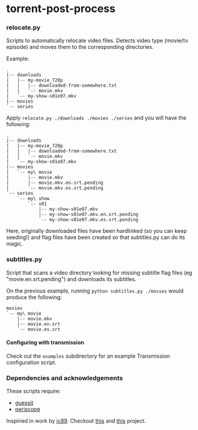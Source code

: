 torrent-post-process
====================

### relocate.py

Scripts to automatically relocate video files. Detects video type (movie/tv episode)
and moves them to the corresponding directories.

Example:
```
.
|-- downloads
|   |-- my-movie_720p
|   |   |-- downloaded-from-somewhere.txt
|   |   `-- movie.mkv
|   `-- my-show-s01e07.mkv
|-- movies
`-- series
```

Apply `relocate.py ./downloads ./movies ./series` and you will have the following:

```
.
|-- downloads
|   |-- my-movie_720p
|   |   |-- downloaded-from-somewhere.txt
|   |   `-- movie.mkv
|   `-- my-show-s01e07.mkv
|-- movies
|   `-- my\ movie
|       |-- movie.mkv
|       |-- movie.mkv.en.srt.pending
|       `-- movie.mkv.es.srt.pending
`-- series
    `-- my\ show
        `-- s01
            |-- my-show-s01e07.mkv
            |-- my-show-s01e07.mkv.en.srt.pending
            `-- my-show-s01e07.mkv.es.srt.pending
```            
Here, originally downloaded files have been hardlinked (so you can keep seeding!) and flag files
have been created so that subtitles.py can do its magic.

### subtitles.py

Script that scans a video directory looking for missing subtitle flag files (eg "movie.en.srt.pending")
and downloads its subtitles.

On the previous example, running `python subtitles.py ./movies` would produce the following:

```
movies
`-- my\ movie
    |-- movie.mkv
    |-- movie.en.srt
    `-- movie.es.srt
```

#### Configuring with transmission

Check out the `examples` subdirectory for an example Transmission configuration script.

### Dependencies and acknowledgements

These scripts require:

   * [guessit](https://pypi.python.org/pypi/guessit/0.2b1)
   * [periscope](https://code.google.com/p/periscope/)

Inspiried in work by [jc89](https://github.com/jc89/). Checkout [this](https://github.com/jc89/torr_flow)
and [this](https://github.com/jc89/rperiscope) project. 
   

